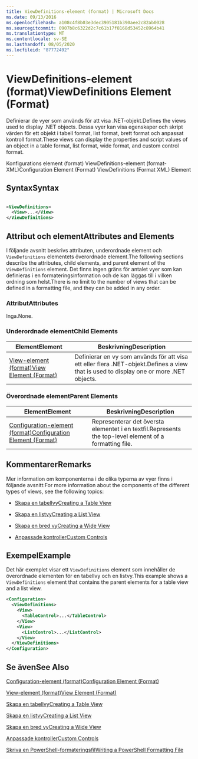 ```yaml
---
title: ViewDefinitions-element (format) | Microsoft Docs
ms.date: 09/13/2016
ms.openlocfilehash: a108c4f8b03e3dec3905181b390aee2c82ab0028
ms.sourcegitcommit: 0907b8c6322d2c7c61b17f8168d53452c8964b41
ms.translationtype: MT
ms.contentlocale: sv-SE
ms.lasthandoff: 08/05/2020
ms.locfileid: "87772492"
---
```

# <a name="viewdefinitions-element-format"></a><span data-ttu-id="812e2-102">ViewDefinitions-element (format)</span><span class="sxs-lookup"><span data-stu-id="812e2-102">ViewDefinitions Element (Format)</span></span>

<span data-ttu-id="812e2-103">Definierar de vyer som används för att visa .NET-objekt.</span><span class="sxs-lookup"><span data-stu-id="812e2-103">Defines the views used to display .NET objects.</span></span> <span data-ttu-id="812e2-104">Dessa vyer kan visa egenskaper och skript värden för ett objekt i tabell format, list format, brett format och anpassat kontroll format.</span><span class="sxs-lookup"><span data-stu-id="812e2-104">These views can display the properties and script values of an object  in a table format, list format, wide format, and custom control format.</span></span>

<span data-ttu-id="812e2-105">Konfigurations element (format) ViewDefinitions-element (format-XML)</span><span class="sxs-lookup"><span data-stu-id="812e2-105">Configuration Element (Format) ViewDefinitions (Format XML) Element</span></span>

## <a name="syntax"></a><span data-ttu-id="812e2-106">Syntax</span><span class="sxs-lookup"><span data-stu-id="812e2-106">Syntax</span></span>

```xml

<ViewDefinitions>
  <View>...</View>
</ViewDefinitions>
```

## <a name="attributes-and-elements"></a><span data-ttu-id="812e2-107">Attribut och element</span><span class="sxs-lookup"><span data-stu-id="812e2-107">Attributes and Elements</span></span>

<span data-ttu-id="812e2-108">I följande avsnitt beskrivs attributen, underordnade element och `ViewDefinitions` elementets överordnade element.</span><span class="sxs-lookup"><span data-stu-id="812e2-108">The following sections describe the attributes, child elements, and parent element of the `ViewDefinitions` element.</span></span> <span data-ttu-id="812e2-109">Det finns ingen gräns för antalet vyer som kan definieras i en formateringsinformation och de kan läggas till i vilken ordning som helst.</span><span class="sxs-lookup"><span data-stu-id="812e2-109">There is no limit to the number of views that can be defined in a formatting file, and they can be added in any order.</span></span>

### <a name="attributes"></a><span data-ttu-id="812e2-110">Attribut</span><span class="sxs-lookup"><span data-stu-id="812e2-110">Attributes</span></span>

<span data-ttu-id="812e2-111">Inga.</span><span class="sxs-lookup"><span data-stu-id="812e2-111">None.</span></span>

### <a name="child-elements"></a><span data-ttu-id="812e2-112">Underordnade element</span><span class="sxs-lookup"><span data-stu-id="812e2-112">Child Elements</span></span>

|<span data-ttu-id="812e2-113">Element</span><span class="sxs-lookup"><span data-stu-id="812e2-113">Element</span></span>|<span data-ttu-id="812e2-114">Beskrivning</span><span class="sxs-lookup"><span data-stu-id="812e2-114">Description</span></span>|
|-------------|-----------------|
|[<span data-ttu-id="812e2-115">View-element (format)</span><span class="sxs-lookup"><span data-stu-id="812e2-115">View Element (Format)</span></span>](./view-element-format.md)|<span data-ttu-id="812e2-116">Definierar en vy som används för att visa ett eller flera .NET-objekt.</span><span class="sxs-lookup"><span data-stu-id="812e2-116">Defines a view that is used to display one or more .NET objects.</span></span>|

### <a name="parent-elements"></a><span data-ttu-id="812e2-117">Överordnade element</span><span class="sxs-lookup"><span data-stu-id="812e2-117">Parent Elements</span></span>

|<span data-ttu-id="812e2-118">Element</span><span class="sxs-lookup"><span data-stu-id="812e2-118">Element</span></span>|<span data-ttu-id="812e2-119">Beskrivning</span><span class="sxs-lookup"><span data-stu-id="812e2-119">Description</span></span>|
|-------------|-----------------|
|[<span data-ttu-id="812e2-120">Configuration-element (format)</span><span class="sxs-lookup"><span data-stu-id="812e2-120">Configuration Element (Format)</span></span>](./configuration-element-format.md)|<span data-ttu-id="812e2-121">Representerar det översta elementet i en textfil.</span><span class="sxs-lookup"><span data-stu-id="812e2-121">Represents the top-level element of a formatting file.</span></span>|

## <a name="remarks"></a><span data-ttu-id="812e2-122">Kommentarer</span><span class="sxs-lookup"><span data-stu-id="812e2-122">Remarks</span></span>

<span data-ttu-id="812e2-123">Mer information om komponenterna i de olika typerna av vyer finns i följande avsnitt:</span><span class="sxs-lookup"><span data-stu-id="812e2-123">For more information about the components of the different types of views, see the following topics:</span></span>

- [<span data-ttu-id="812e2-124">Skapa en tabellvy</span><span class="sxs-lookup"><span data-stu-id="812e2-124">Creating a Table View</span></span>](./creating-a-table-view.md)

- [<span data-ttu-id="812e2-125">Skapa en listvy</span><span class="sxs-lookup"><span data-stu-id="812e2-125">Creating a List View</span></span>](./creating-a-list-view.md)

- [<span data-ttu-id="812e2-126">Skapa en bred vy</span><span class="sxs-lookup"><span data-stu-id="812e2-126">Creating a Wide View</span></span>](./creating-a-wide-view.md)

- [<span data-ttu-id="812e2-127">Anpassade kontroller</span><span class="sxs-lookup"><span data-stu-id="812e2-127">Custom Controls</span></span>](./creating-custom-controls.md)

## <a name="example"></a><span data-ttu-id="812e2-128">Exempel</span><span class="sxs-lookup"><span data-stu-id="812e2-128">Example</span></span>

<span data-ttu-id="812e2-129">Det här exemplet visar ett `ViewDefinitions` element som innehåller de överordnade elementen för en tabellvy och en listvy.</span><span class="sxs-lookup"><span data-stu-id="812e2-129">This example shows a `ViewDefinitions` element that contains the parent elements for a table view and a list view.</span></span>

```xml
<Configuration>
  <ViewDefinitions>
    <View>
      <TableControl>...</TableControl>
    </View>
    <View>
      <ListControl>...</ListControl>
    </View>
  </ViewDefinitions>
</Configuration>
```

## <a name="see-also"></a><span data-ttu-id="812e2-130">Se även</span><span class="sxs-lookup"><span data-stu-id="812e2-130">See Also</span></span>

[<span data-ttu-id="812e2-131">Configuration-element (format)</span><span class="sxs-lookup"><span data-stu-id="812e2-131">Configuration Element (Format)</span></span>](./configuration-element-format.md)

[<span data-ttu-id="812e2-132">View-element (format)</span><span class="sxs-lookup"><span data-stu-id="812e2-132">View Element (Format)</span></span>](./view-element-format.md)

[<span data-ttu-id="812e2-133">Skapa en tabellvy</span><span class="sxs-lookup"><span data-stu-id="812e2-133">Creating a Table View</span></span>](./creating-a-table-view.md)

[<span data-ttu-id="812e2-134">Skapa en listvy</span><span class="sxs-lookup"><span data-stu-id="812e2-134">Creating a List View</span></span>](./creating-a-list-view.md)

[<span data-ttu-id="812e2-135">Skapa en bred vy</span><span class="sxs-lookup"><span data-stu-id="812e2-135">Creating a Wide View</span></span>](./creating-a-wide-view.md)

[<span data-ttu-id="812e2-136">Anpassade kontroller</span><span class="sxs-lookup"><span data-stu-id="812e2-136">Custom Controls</span></span>](./creating-custom-controls.md)

[<span data-ttu-id="812e2-137">Skriva en PowerShell-formateringsfil</span><span class="sxs-lookup"><span data-stu-id="812e2-137">Writing a PowerShell Formatting File</span></span>](./writing-a-powershell-formatting-file.md)
